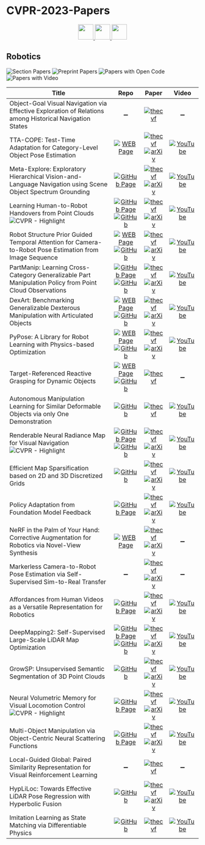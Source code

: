 # CVPR-2023-Papers

<div align="center">
  <a href="https://github.com/DmitryRyumin/CVPR-2023-Papers/blob/main/sections/vision-and-graphics.md">
    <img src="https://cdn.jsdelivr.net/gh/DmitryRyumin/NewEraAI-Papers@main/images/left.svg" width="40" alt="" />
  </a>
  <a href="https://github.com/DmitryRyumin/CVPR-2023-Papers/">
    <img src="https://cdn.jsdelivr.net/gh/DmitryRyumin/NewEraAI-Papers@main/images/home.svg" width="40" alt="" />
  </a>
  <a href="https://github.com/DmitryRyumin/CVPR-2023-Papers/blob/main/sections/transparency-fairness-accountability-privacy-ethics-in-vision.md">
    <img src="https://cdn.jsdelivr.net/gh/DmitryRyumin/NewEraAI-Papers@main/images/right.svg" width="40" alt="" />
  </a>
</div>

## Robotics

![Section Papers](https://img.shields.io/badge/Section%20Papers-23-42BA16) ![Preprint Papers](https://img.shields.io/badge/Preprint%20Papers-18-b31b1b) ![Papers with Open Code](https://img.shields.io/badge/Papers%20with%20Open%20Code-13-1D7FBF) ![Papers with Video](https://img.shields.io/badge/Papers%20with%20Video-18-FF0000)

| **Title** | **Repo** | **Paper** | **Video** |
|-----------|:--------:|:---------:|:---------:|
| Object-Goal Visual Navigation via Effective Exploration of Relations among Historical Navigation States | :heavy_minus_sign: | [![thecvf](https://img.shields.io/badge/pdf-thecvf-7395C5.svg)](https://openaccess.thecvf.com/content/CVPR2023/papers/Du_Object-Goal_Visual_Navigation_via_Effective_Exploration_of_Relations_Among_Historical_CVPR_2023_paper.pdf) | :heavy_minus_sign: |
| TTA-COPE: Test-Time Adaptation for Category-Level Object Pose Estimation | [![WEB Page](https://img.shields.io/badge/WEB-Page-159957.svg)](https://sites.google.com/view/taeyeop-lee/ttacope) | [![thecvf](https://img.shields.io/badge/pdf-thecvf-7395C5.svg)](https://openaccess.thecvf.com/content/CVPR2023/papers/Lee_TTA-COPE_Test-Time_Adaptation_for_Category-Level_Object_Pose_Estimation_CVPR_2023_paper.pdf) <br /> [![arXiv](https://img.shields.io/badge/arXiv-2303.16730-b31b1b.svg)](http://arxiv.org/abs/2303.16730) | [![YouTube](https://img.shields.io/badge/YouTube-%23FF0000.svg?style=for-the-badge&logo=YouTube&logoColor=white)](https://www.youtube.com/watch?v=MUgQ0yithis) |
| Meta-Explore: Exploratory Hierarchical Vision-and-Language Navigation using Scene Object Spectrum Grounding | [![GitHub Page](https://img.shields.io/badge/GitHub-Page-159957.svg)](https://rllab-snu.github.io/projects/Meta-Explore/doc.html) | [![thecvf](https://img.shields.io/badge/pdf-thecvf-7395C5.svg)](https://openaccess.thecvf.com/content/CVPR2023/papers/Hwang_Meta-Explore_Exploratory_Hierarchical_Vision-and-Language_Navigation_Using_Scene_Object_Spectrum_Grounding_CVPR_2023_paper.pdf) <br /> [![arXiv](https://img.shields.io/badge/arXiv-2303.04077-b31b1b.svg)](http://arxiv.org/abs/2303.04077) | [![YouTube](https://img.shields.io/badge/YouTube-%23FF0000.svg?style=for-the-badge&logo=YouTube&logoColor=white)](https://www.youtube.com/watch?v=nxWUedX5VpQ) |
| Learning Human-to-Robot Handovers from Point Clouds <br /> ![CVPR - Highlight](https://img.shields.io/badge/CVPR-Highlight-FFFF00) | [![GitHub Page](https://img.shields.io/badge/GitHub-Page-159957.svg)](https://handover-sim2real.github.io/) <br /> [![GitHub](https://img.shields.io/github/stars/NVlabs/handover-sim2real?style=flat)](https://github.com/NVlabs/handover-sim2real) | [![thecvf](https://img.shields.io/badge/pdf-thecvf-7395C5.svg)](https://openaccess.thecvf.com/content/CVPR2023/papers/Christen_Learning_Human-to-Robot_Handovers_From_Point_Clouds_CVPR_2023_paper.pdf) <br /> [![arXiv](https://img.shields.io/badge/arXiv-2303.17592-b31b1b.svg)](http://arxiv.org/abs/2303.17592) | [![YouTube](https://img.shields.io/badge/YouTube-%23FF0000.svg?style=for-the-badge&logo=YouTube&logoColor=white)](https://www.youtube.com/watch?v=IsjCdoIAA7s) |
| Robot Structure Prior Guided Temporal Attention for Camera-to-Robot Pose Estimation from Image Sequence | [![WEB Page](https://img.shields.io/badge/WEB-Page-159957.svg)](https://sites.google.com/view/sgtapose) <br /> [![GitHub](https://img.shields.io/github/stars/Nimolty/SGTAPose?style=flat)](https://github.com/Nimolty/SGTAPose) | [![thecvf](https://img.shields.io/badge/pdf-thecvf-7395C5.svg)](https://openaccess.thecvf.com/content/CVPR2023/papers/Tian_Robot_Structure_Prior_Guided_Temporal_Attention_for_Camera-to-Robot_Pose_Estimation_CVPR_2023_paper.pdf) <br /> [![arXiv](https://img.shields.io/badge/arXiv-2307.12106-b31b1b.svg)](http://arxiv.org/abs/2307.12106) | [![YouTube](https://img.shields.io/badge/YouTube-%23FF0000.svg?style=for-the-badge&logo=YouTube&logoColor=white)](https://www.youtube.com/watch?v=5fQp-yBubZs) |
| PartManip: Learning Cross-Category Generalizable Part Manipulation Policy from Point Cloud Observations | [![GitHub Page](https://img.shields.io/badge/GitHub-Page-159957.svg)](https://pku-epic.github.io/PartManip/) <br /> [![GitHub](https://img.shields.io/github/stars/PKU-EPIC/PartManip?style=flat)](https://github.com/PKU-EPIC/PartManip) | [![thecvf](https://img.shields.io/badge/pdf-thecvf-7395C5.svg)](https://openaccess.thecvf.com/content/CVPR2023/papers/Geng_PartManip_Learning_Cross-Category_Generalizable_Part_Manipulation_Policy_From_Point_Cloud_CVPR_2023_paper.pdf) <br /> [![arXiv](https://img.shields.io/badge/arXiv-2303.16958-b31b1b.svg)](http://arxiv.org/abs/2303.16958) | [![YouTube](https://img.shields.io/badge/YouTube-%23FF0000.svg?style=for-the-badge&logo=YouTube&logoColor=white)](https://www.youtube.com/watch?v=k0LbcO1B-ac) |
| DexArt: Benchmarking Generalizable Dexterous Manipulation with Articulated Objects | [![WEB Page](https://img.shields.io/badge/WEB-Page-159957.svg)](https://www.chenbao.tech/dexart/) <br /> [![GitHub](https://img.shields.io/github/stars/Kami-code/dexart-release?style=flat)](https://github.com/Kami-code/dexart-release) | [![thecvf](https://img.shields.io/badge/pdf-thecvf-7395C5.svg)](https://openaccess.thecvf.com/content/CVPR2023/papers/Bao_DexArt_Benchmarking_Generalizable_Dexterous_Manipulation_With_Articulated_Objects_CVPR_2023_paper.pdf) <br /> [![arXiv](https://img.shields.io/badge/arXiv-2305.05706-b31b1b.svg)](http://arxiv.org/abs/2305.05706) | [![YouTube](https://img.shields.io/badge/YouTube-%23FF0000.svg?style=for-the-badge&logo=YouTube&logoColor=white)](https://www.youtube.com/watch?v=V_EYQJO1W_U) |
| PyPose: A Library for Robot Learning with Physics-based Optimization | [![WEB Page](https://img.shields.io/badge/WEB-Page-159957.svg)](https://pypose.org/) <br /> [![GitHub](https://img.shields.io/github/stars/pypose/pypose?style=flat)](https://github.com/pypose/pypose) | [![thecvf](https://img.shields.io/badge/pdf-thecvf-7395C5.svg)](https://openaccess.thecvf.com/content/CVPR2023/papers/Wang_PyPose_A_Library_for_Robot_Learning_With_Physics-Based_Optimization_CVPR_2023_paper.pdf) <br /> [![arXiv](https://img.shields.io/badge/arXiv-2209.15428-b31b1b.svg)](http://arxiv.org/abs/2209.15428) | [![YouTube](https://img.shields.io/badge/YouTube-%23FF0000.svg?style=for-the-badge&logo=YouTube&logoColor=white)](https://www.youtube.com/watch?v=XDtUDIWuGng) |
| Target-Referenced Reactive Grasping for Dynamic Objects | [![WEB Page](https://img.shields.io/badge/WEB-Page-159957.svg)](https://graspnet.net/reactive) <br /> [![GitHub](https://img.shields.io/github/stars/Todibo99/Target-referenced-Reactive-Grasping-for-Dynamic-Objects?style=flat)](https://github.com/Todibo99/Target-referenced-Reactive-Grasping-for-Dynamic-Objects) | [![thecvf](https://img.shields.io/badge/pdf-thecvf-7395C5.svg)](https://openaccess.thecvf.com/content/CVPR2023/papers/Liu_Target-Referenced_Reactive_Grasping_for_Dynamic_Objects_CVPR_2023_paper.pdf) | :heavy_minus_sign: |
| Autonomous Manipulation Learning for Similar Deformable Objects via only One Demonstration | [![GitHub](https://img.shields.io/github/stars/renyu2016/DLCDO?style=flat)](https://github.com/renyu2016/DLCDO) | [![thecvf](https://img.shields.io/badge/pdf-thecvf-7395C5.svg)](https://openaccess.thecvf.com/content/CVPR2023/papers/Ren_Autonomous_Manipulation_Learning_for_Similar_Deformable_Objects_via_Only_One_CVPR_2023_paper.pdf) | [![YouTube](https://img.shields.io/badge/YouTube-%23FF0000.svg?style=for-the-badge&logo=YouTube&logoColor=white)](https://www.youtube.com/watch?v=Y0FD0ihdEN0) |
| Renderable Neural Radiance Map for Visual Navigation <br /> ![CVPR - Highlight](https://img.shields.io/badge/CVPR-Highlight-FFFF00) | [![GitHub Page](https://img.shields.io/badge/GitHub-Page-159957.svg)](https://rllab-snu.github.io/projects/RNR-Map/) <br /> [![GitHub](https://img.shields.io/github/stars/rllab-snu/RNR-Map?style=flat)](https://github.com/rllab-snu/RNR-Map) | [![thecvf](https://img.shields.io/badge/pdf-thecvf-7395C5.svg)](https://openaccess.thecvf.com/content/CVPR2023/papers/Kwon_Renderable_Neural_Radiance_Map_for_Visual_Navigation_CVPR_2023_paper.pdf) <br /> [![arXiv](https://img.shields.io/badge/arXiv-2303.00304-b31b1b.svg)](http://arxiv.org/abs/2303.00304) | [![YouTube](https://img.shields.io/badge/YouTube-%23FF0000.svg?style=for-the-badge&logo=YouTube&logoColor=white)](https://www.youtube.com/watch?v=1SF8_6BsA1c) |
| Efficient Map Sparsification based on 2D and 3D Discretized Grids | [![GitHub](https://img.shields.io/github/stars/fishmarch/SLAM_Map_Compression?style=flat)](https://github.com/fishmarch/SLAM_Map_Compression) | [![thecvf](https://img.shields.io/badge/pdf-thecvf-7395C5.svg)](https://openaccess.thecvf.com/content/CVPR2023/papers/Zhang_Efficient_Map_Sparsification_Based_on_2D_and_3D_Discretized_Grids_CVPR_2023_paper.pdf) <br /> [![arXiv](https://img.shields.io/badge/arXiv-2303.10882-b31b1b.svg)](http://arxiv.org/abs/2303.10882) | [![YouTube](https://img.shields.io/badge/YouTube-%23FF0000.svg?style=for-the-badge&logo=YouTube&logoColor=white)](https://www.youtube.com/watch?v=gG1nFddFf-s) |
| Policy Adaptation from Foundation Model Feedback | [![GitHub Page](https://img.shields.io/badge/GitHub-Page-159957.svg)](https://geyuying.github.io/PAFF/) | [![thecvf](https://img.shields.io/badge/pdf-thecvf-7395C5.svg)](https://openaccess.thecvf.com/content/CVPR2023/papers/Ge_Policy_Adaptation_From_Foundation_Model_Feedback_CVPR_2023_paper.pdf) <br /> [![arXiv](https://img.shields.io/badge/arXiv-2212.07398-b31b1b.svg)](http://arxiv.org/abs/2212.07398) | [![YouTube](https://img.shields.io/badge/YouTube-%23FF0000.svg?style=for-the-badge&logo=YouTube&logoColor=white)](https://www.youtube.com/watch?v=5IZkbUFB2cM) |
| NeRF in the Palm of Your Hand: Corrective Augmentation for Robotics via Novel-View Synthesis | [![WEB Page](https://img.shields.io/badge/WEB-Page-159957.svg)](https://bland.website/spartn/) | [![thecvf](https://img.shields.io/badge/pdf-thecvf-7395C5.svg)](https://openaccess.thecvf.com/content/CVPR2023/papers/Zhou_NeRF_in_the_Palm_of_Your_Hand_Corrective_Augmentation_for_CVPR_2023_paper.pdf) <br /> [![arXiv](https://img.shields.io/badge/arXiv-2301.08556-b31b1b.svg)](http://arxiv.org/abs/2301.08556) | :heavy_minus_sign: |
| Markerless Camera-to-Robot Pose Estimation via Self-Supervised Sim-to-Real Transfer | :heavy_minus_sign: | [![thecvf](https://img.shields.io/badge/pdf-thecvf-7395C5.svg)](https://openaccess.thecvf.com/content/CVPR2023/papers/Lu_Markerless_Camera-to-Robot_Pose_Estimation_via_Self-Supervised_Sim-to-Real_Transfer_CVPR_2023_paper.pdf) <br /> [![arXiv](https://img.shields.io/badge/arXiv-2302.14332-b31b1b.svg)](http://arxiv.org/abs/2302.14332) | :heavy_minus_sign: |
| Affordances from Human Videos as a Versatile Representation for Robotics | [![GitHub Page](https://img.shields.io/badge/GitHub-Page-159957.svg)](https://vision-robotics-bridge.github.io/) | [![thecvf](https://img.shields.io/badge/pdf-thecvf-7395C5.svg)](https://openaccess.thecvf.com/content/CVPR2023/papers/Bahl_Affordances_From_Human_Videos_as_a_Versatile_Representation_for_Robotics_CVPR_2023_paper.pdf) <br /> [![arXiv](https://img.shields.io/badge/arXiv-2304.08488-b31b1b.svg)](http://arxiv.org/abs/2304.08488) | [![YouTube](https://img.shields.io/badge/YouTube-%23FF0000.svg?style=for-the-badge&logo=YouTube&logoColor=white)](https://www.youtube.com/watch?v=WdMYGESu8Ak) |
| DeepMapping2: Self-Supervised Large-Scale LiDAR Map Optimization | [![GitHub Page](https://img.shields.io/badge/GitHub-Page-159957.svg)](https://ai4ce.github.io/DeepMapping2/) <br /> [![GitHub](https://img.shields.io/github/stars/ai4ce/DeepMapping2?style=flat)](https://github.com/ai4ce/DeepMapping2) | [![thecvf](https://img.shields.io/badge/pdf-thecvf-7395C5.svg)](https://openaccess.thecvf.com/content/CVPR2023/papers/Chen_DeepMapping2_Self-Supervised_Large-Scale_LiDAR_Map_Optimization_CVPR_2023_paper.pdf) <br /> [![arXiv](https://img.shields.io/badge/arXiv-2212.06331-b31b1b.svg)](http://arxiv.org/abs/2212.06331) | [![YouTube](https://img.shields.io/badge/YouTube-%23FF0000.svg?style=for-the-badge&logo=YouTube&logoColor=white)](https://www.youtube.com/watch?v=2NJ81JwY48o) |
| GrowSP: Unsupervised Semantic Segmentation of 3D Point Clouds | [![GitHub](https://img.shields.io/github/stars/vLAR-group/GrowSP?style=flat)](https://github.com/vLAR-group/GrowSP) | [![thecvf](https://img.shields.io/badge/pdf-thecvf-7395C5.svg)](https://openaccess.thecvf.com/content/CVPR2023/papers/Zhang_GrowSP_Unsupervised_Semantic_Segmentation_of_3D_Point_Clouds_CVPR_2023_paper.pdf) <br /> [![arXiv](https://img.shields.io/badge/arXiv-2305.16404-b31b1b.svg)](http://arxiv.org/abs/2305.16404) | [![YouTube](https://img.shields.io/badge/YouTube-%23FF0000.svg?style=for-the-badge&logo=YouTube&logoColor=white)](https://www.youtube.com/watch?v=x_UW7hU3Ows) |
| Neural Volumetric Memory for Visual Locomotion Control <br /> ![CVPR - Highlight](https://img.shields.io/badge/CVPR-Highlight-FFFF00) | [![GitHub Page](https://img.shields.io/badge/GitHub-Page-159957.svg)](https://rchalyang.github.io/NVM/) | [![thecvf](https://img.shields.io/badge/pdf-thecvf-7395C5.svg)](https://openaccess.thecvf.com/content/CVPR2023/papers/Yang_Neural_Volumetric_Memory_for_Visual_Locomotion_Control_CVPR_2023_paper.pdf) <br /> [![arXiv](https://img.shields.io/badge/arXiv-2304.01201-b31b1b.svg)](http://arxiv.org/abs/2304.01201) | [![YouTube](https://img.shields.io/badge/YouTube-%23FF0000.svg?style=for-the-badge&logo=YouTube&logoColor=white)](https://www.youtube.com/watch?v=vJdt610GSGk) |
| Multi-Object Manipulation via Object-Centric Neural Scattering Functions | [![GitHub Page](https://img.shields.io/badge/GitHub-Page-159957.svg)](https://s-tian.github.io/projects/actionosf/) | [![thecvf](https://img.shields.io/badge/pdf-thecvf-7395C5.svg)](https://openaccess.thecvf.com/content/CVPR2023/papers/Tian_Multi-Object_Manipulation_via_Object-Centric_Neural_Scattering_Functions_CVPR_2023_paper.pdf) <br /> [![arXiv](https://img.shields.io/badge/arXiv-2306.08748-b31b1b.svg)](http://arxiv.org/abs/2306.08748) | [![YouTube](https://img.shields.io/badge/YouTube-%23FF0000.svg?style=for-the-badge&logo=YouTube&logoColor=white)](https://www.youtube.com/watch?v=yRZ2YVJHhGY) |
| Local-Guided Global: Paired Similarity Representation for Visual Reinforcement Learning | :heavy_minus_sign: | [![thecvf](https://img.shields.io/badge/pdf-thecvf-7395C5.svg)](https://openaccess.thecvf.com/content/CVPR2023/papers/Choi_Local-Guided_Global_Paired_Similarity_Representation_for_Visual_Reinforcement_Learning_CVPR_2023_paper.pdf) | :heavy_minus_sign: |
| HypLiLoc: Towards Effective LiDAR Pose Regression with Hyperbolic Fusion | [![GitHub](https://img.shields.io/github/stars/sijieaaa/HypLiLoc?style=flat)](https://github.com/sijieaaa/HypLiLoc) | [![thecvf](https://img.shields.io/badge/pdf-thecvf-7395C5.svg)](https://openaccess.thecvf.com/content/CVPR2023/papers/Wang_HypLiLoc_Towards_Effective_LiDAR_Pose_Regression_With_Hyperbolic_Fusion_CVPR_2023_paper.pdf) <br /> [![arXiv](https://img.shields.io/badge/arXiv-2304.00932-b31b1b.svg)](http://arxiv.org/abs/2304.00932) | [![YouTube](https://img.shields.io/badge/YouTube-%23FF0000.svg?style=for-the-badge&logo=YouTube&logoColor=white)](https://www.youtube.com/watch?v=d8FMbENBmBA) |
| Imitation Learning as State Matching via Differentiable Physics | [![GitHub](https://img.shields.io/github/stars/sail-sg/ILD?style=flat)](https://github.com/sail-sg/ILD) | [![thecvf](https://img.shields.io/badge/pdf-thecvf-7395C5.svg)](https://openaccess.thecvf.com/content/CVPR2023/papers/Chen_Imitation_Learning_As_State_Matching_via_Differentiable_Physics_CVPR_2023_paper.pdf) | [![YouTube](https://img.shields.io/badge/YouTube-%23FF0000.svg?style=for-the-badge&logo=YouTube&logoColor=white)](https://www.youtube.com/watch?v=6iNFJHPO8Hc) |
